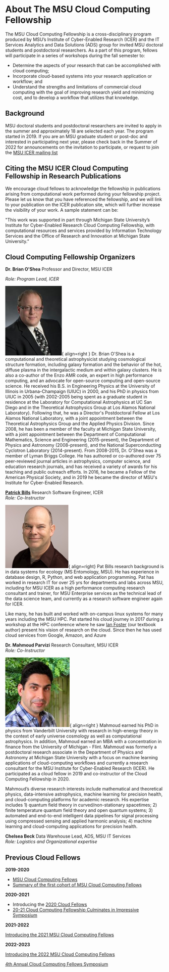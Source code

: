 # About The MSU Cloud Computing Fellowship

The MSU Cloud Computing Fellowship is a cross-disciplinary program produced by MSU’s Institute of Cyber-Enabled Research (ICER) and the IT Services Analytics and Data Solutions (ADS) group for invited MSU doctoral students and postdoctoral researchers. As a part of this program, fellows will participate in a series of workshops during the fall semester to:

  * Determine the aspects of your research that can be accomplished with cloud computing;
  * Incorporate cloud-based systems into your research application or workflow; and
  * Understand the strengths and limitations of commercial cloud computing with the goal of improving research yield and minimizing cost, and to develop a workflow that utilizes that knowledge.
 
## Background

MSU doctoral students and postdoctoral researchers are invited to apply in the summer and approximately 18 are selected each year.  The program started in 2019.   If you are an MSU graduate student or post-doc and interested in participating next year, please check back in the Summer of 2022 for announcements on the invitation to participate, or request to join the [MSU ICER mailing list](https://icer.msu.edu/getting-latest-hpcc-updates)

## Citing the MSU ICER Cloud Computing Fellowship in Research Publications 

We encourage cloud fellows to acknowledge the fellowship in publications arising from computational work performed during your fellowship project. Please let us know that you have referenced the fellowship, and we will link to your publication on the ICER publication site, which will further increase the visibility of your work. A sample statement can be:  

"This work was supported in part through Michigan State University’s Institute for Cyber-Enabled Research Cloud Computing Fellowship, with computational resources and services provided by Information Technology Services and the Office of Research and Innovation at Michigan State University.”  
 
## Cloud Computing Fellowship Organizers

**Dr. Brian O'Shea** Professor and Director, MSU ICER<br>

*Role: Program Lead, ICER*

![Dr. Brian O'shea](./img/people/b_oshea_headshot_0.jpg){ align=right } Dr. Brian O'Shea is a computational and theoretical astrophysicist studying cosmological structure formation, including galaxy formation and the behavior of the hot, diffuse plasma in the intergalactic medium and within galaxy clusters. He is also a co-author of the Enzo AMR code, an expert in high performance computing, and an advocate for open-source computing and open-source science. He received his B.S. in Engineering Physics at the University of Illinois in Urbana-Champaign (UIUC) in 2000, and his PhD in physics from UIUC in 2005 (with 2002-2005 being spent as a graduate student in residence at the Laboratory for Computational Astrophysics at UC San Diego and in the Theoretical Astrophysics Group at Los Alamos National Laboratory). Following that, he was a Director's Postdoctoral Fellow at Los Alamos National Laboratory, with a joint appointment between the Theoretical Astrophysics Group and the Applied Physics Division. Since 2008, he has been a member of the faculty at Michigan State University, with a joint appointment between the Department of Computational Mathematics, Science and Engineering (2015-present), the Department of Physics and Astronomy (2008-present), and the National Superconducting Cyclotron Laboratory (2014-present). From 2008-2015, Dr. O'Shea was a member of Lyman Briggs College. He has authored or co-authored over 75 peer-reviewed journal articles in astrophysics, computer science, and education research journals, and has received a variety of awards for his teaching and public outreach efforts. In 2016, he became a Fellow of the American Physical Society, and in 2019 he became the director of MSU's Institute for Cyber-Enabled Research.


**[Patrick Bills](mailto:billspat@msu.edu)**  Research Software Engineer, ICER<br>
*Role: Co-Instructor* 

![Pat Bills](./img/people/billspat-2022-headshot.jpg){ align=right}  Pat Bills research background is in data systems for ecology (MS Entomology, MSU).  He has experience in database design, R, Python, and web application programming.  Pat has worked in research IT for over 25 yrs for departments and labs across MSU, including for MSU ICER as a high performance computing research consultant and trainer, for MSU Enterprise services as the technical lead of the data science team,   and currently as a research software engineer again for ICER. 

Like many, he has built and worked with on-campus linux systems for many years including the MSU HPC.  Pat started his cloud journey in 2017 during a workshop at the HPC conference where he saw [Ian Foster](https://scholar.google.com/citations?user=VGoSakQAAAAJ&hl=en) (our textbook author) present his vision of research on the cloud.  Since then he has used cloud services from Google, Amazon, and Azure  

  
**Dr. Mahmoud Parvizi**  Research Consultant, MSU ICER<br>
*Role: Co-Instructor*

![Dr. Mahmoud Parvizi](./img/people/Mahmoud_Parvizi.jpg){ align=right } Mahmoud earned his PhD in physics from Vanderbilt University with research in high-energy theory in the context of early universe cosmology as well as computational astrophysics. In addition, Mahmoud earned an MBA with a concentration in finance from the University of Michigan - Flint.  Mahmoud was formerly a postdoctoral research associate in the Department of Physics and Astronomy at Michigan State University with a focus on machine learning applications of cloud-computing workflows and currently a research consultant for the MSU Institute for Cyber-Enabled Research (ICER).   He participated as a cloud fellow in 2019 and co-instructor of the Cloud Computing Fellowship in 2020. 

Mahmoud’s diverse research interests include mathematical and theoretical physics, data-intensive astrophysics, machine learning for precision health, and cloud-computing platforms for academic research. His expertise includes 1) quantum field theory in curved/non-stationary spacetimes; 2) finite temperature quantum field theory and open quantum systems; 3) automated and end-to-end intelligent data pipelines for signal processing using compressed sensing and applied harmonic analysis; 4) machine learning and cloud-computing applications for precision health.


**Chelsea Beck** Data Warehouse Lead, ADS, MSU IT Services<br>
*Role: Logistics and Organizational expertise*

## Previous Cloud Fellows

**2019-2020**

  * [MSU Cloud Computing Fellows](https://icer.msu.edu/about/announcements/msu-cloud-computing-fellows)
  * [Summary of the first cohort of MSU Cloud Computing Fellows](https://icer.msu.edu/about/announcements/first-cohort-msu-cloud-computing-fellows)

**2020-2021**

  * Introducing the [2020 Cloud Fellows](https://icer.msu.edu/about/announcements/2020-msu-cloud-computing-fellows)
  * [20-21 Cloud Computing Fellowship Culminates in Impressive Symposium](https://icer.msu.edu/about/announcements/cloud-computing-fellowship-culminates-impressive-symposium)

  **2021-2022**

  [Introducing the 2021 MSU Cloud Computing Fellows](https://icer.msu.edu/about/announcements/introducing-2021-msu-cloud-computing-fellows)
  

  **2022-2023**

  [Introducing the 2022 MSU Cloud Computing Fellows](https://icer.msu.edu/about/announcements/introducing-2022-msu-cloud-computing-fellows)

  [4th Annual Cloud Computing Fellows Symposium](https://icer.msu.edu/about/announcements/4th-annual-cloud-computing-fellows-symposium)




